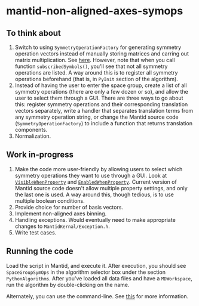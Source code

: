 # mantid-non-aligned-axes-symops

## To think about

1. Switch to using `SymmetryOperationFactory` for generating symmetry operation vectors instead of manually storing matrices and carring out matrix multiplication. See [here](http://docs.mantidproject.org/nightly/concepts/SymmetryGroups.html). However, note that when you call function `subscribedSymbols()`, you'll see that not all symmetry operations are listed. A way around this is to register all symmetry operations beforehand (that is, in `PyInit` section of the algorithm).
2. Instead of having the user to enter the space group, create a list of all symmetry operations (there are only a few dozen or so), and allow the user to select them through a GUI. There are three ways to go about this: register symmetry operations and their corresponding translation vectors separately, write a handler that separates translation terms from any symmetry operation string, or change the Mantid source code (`SymmetryOperationFactory`) to include a function that returns translation components.
3. Normalization.

## Work in-progress

1. Make the code more user-friendly by allowing users to select which symmetry operations they want to use through a GUI. Look at [`VisibleWhenProperty`](http://docs.mantidproject.org/nightly/api/python/mantid/kernel/VisibleWhenProperty.html) and [`EnabledWhenProperty`](http://docs.mantidproject.org/nightly/api/python/mantid/kernel/EnabledWhenProperty.html). Current version of Mantid source code doesn't allow multiple property settings, and only the last one is used. A way around this, though tedious, is to use multiple boolean conditions.
2. Provide choice for number of basis vectors.
3. Implement non-aligned axes binning.
4. Handling exceptions. Would eventually need to make appropriate changes to `MantidKernal/Exception.h`.
5. Write test cases.

## Running the code

Load the script in Mantid, and execute it. After execution, you should see `SpaceGroupSymOps` in the algorithm selector box under the section `PythonAlgorithms`. After you've loaded all data files and have a `MDWorkspace`, run the algorithm by double-clicking on the name.

Alternately, you can use the command-line. See [this](http://www.mantidproject.org/Running_Algorithms_With_Python) for more information.
